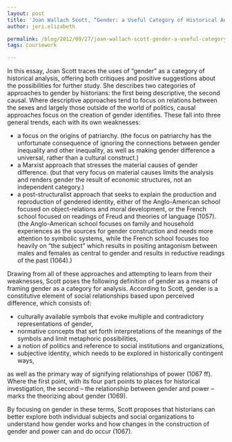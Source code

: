 ```yaml
---
layout: post
title: 'Joan Wallach Scott, “Gender: a Useful Category of Historical Analysis.”'
author: jeri.elizabeth

permalink: /blog/2012/09/27/joan-wallach-scott-gender-a-useful-category-of-historical-analysis/
tags: coursework

---
```

In this essay, Joan Scott traces the uses of &#8220;gender&#8221; as a category of historical analysis, offering both critiques and positive suggestions about the possibilities for further study. She describes two categories of approaches to gender by historians: the first being descriptive, the second causal. Where descriptive approaches tend to focus on relations between the sexes and largely those outside of the world of politics, causal approaches focus on the creation of gender identifies. These fall into three general trends, each with its own weaknesses:

*   a focus on the origins of patriarchy. (the focus on patriarchy has the unfortunate consequence of ignoring the connections between gender inequality and other inequality, as well as making gender difference a universal, rather than a cultural construct.)
*   a Marxist approach that stresses the material causes of gender difference. (but that very focus on material causes limits the analysis and renders gender the result of economic structures, not an independent category.)
*   a post-structuralist approach that seeks to explain the production and reproduction of gendered identity, either of the Anglo-American school focused on object-relations and moral development, or the French school focused on readings of Freud and theories of language (1057). (the Anglo-American school focuses on family and household experiences as the sources for gender construction and needs more attention to symbolic systems, while the French school focuses too heavily on &#8220;the subject&#8221; which results in positing antagonism between males and females as central to gender and results in reductive readings of the past (1064).)

Drawing from all of these approaches and attempting to learn from their weaknesses, Scott poses the following definition of gender as a means of framing gender as a category for analysis. According to Scott, gender is a constitutive element of social relationships based upon perceived difference, which consists of:

*   culturally available symbols that evoke multiple and contradictory representations of gender,
*   normative concepts that set forth interpretations of the meanings of the symbols and limit metaphoric possibilities,
*   a notion of politics and reference to social institutions and organizations,
*   subjective identity, which needs to be explored in historically contingent ways,

as well as the primary way of signifying relationships of power (1067 ff). Where the first point, with its four part points to places for historical investigation, the second &#8211; the relationship between gender and power &#8211; marks the theorizing about gender (1069).

By focusing on gender in these terms, Scott proposes that historians can better explore both individual subjects and social organizations to understand how gender works and how changes in the construction of gender and power can and do occur (1067).
